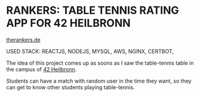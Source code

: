 # RANKERS: TABLE TENNIS RATING APP FOR 42 HEILBRONN

[therankers.de](https://therankers.de)

USED STACK: REACTJS, NODEJS, MYSQL, AWS, NGINX, CERTBOT,

The idea of this project comes up as soons as I saw the table-tennis table in the campus of [42 Heilbronn](https://www.42heilbronn.de/).

Students can have a match with random user in the time they want, so they can get to know other students playing table-tennis.

